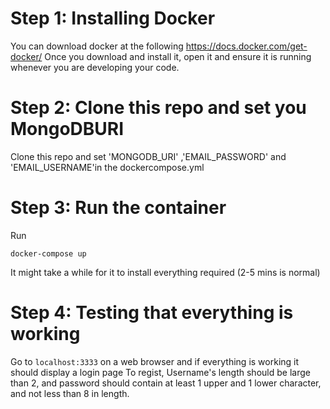 

# Step 1: Installing Docker

You can download docker at the following https://docs.docker.com/get-docker/
Once you download and install it, open it and ensure it is running whenever you are developing your code.

# Step 2: Clone this repo and set you MongoDBURI

Clone this repo and set 'MONGODB_URI' ,'EMAIL_PASSWORD' and 'EMAIL_USERNAME'in the dockercompose.yml

# Step 3: Run the container

Run

```docker-compose up```

It might take a while for it to install everything required (2-5 mins is normal)

# Step 4: Testing that everything is working

Go to `localhost:3333` on a web browser and if everything is working it should display a login page
To regist, Username's length should be large than 2, and password should contain at least 1 upper and 1 lower character, and not less than 8 in length. 

